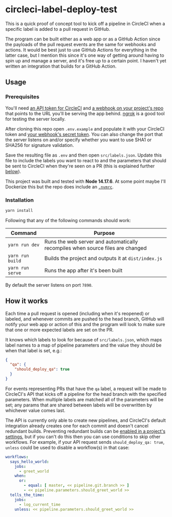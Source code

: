 # circleci-label-deploy-test
This is a quick proof of concept tool to kick off a pipeline in CircleCI when a specific label is added to a pull request in GitHub.

The program can be built either as a web app or as a GitHub Action since the payloads of the pull request events are the same for webhooks and actions. It would be best just to use GitHub Actions for everything in the latter case, but I mention this since it's one way of getting around having to spin up and manage a server, and it's free up to a certain point. I haven't yet written an integration that builds for a GitHub Action.

## Usage
### Prerequisites
You'll need [an API token for CircleCI](https://circleci.com/docs/2.0/managing-api-tokens/) and [a webhook on your project's repo](https://docs.github.com/en/developers/webhooks-and-events/webhooks/about-webhooks) that points to the URL you'll be serving the app behind. [ngrok](https://ngrok.com) is a good tool for testing the server locally.

After cloning this repo open `.env.example` and populate it with your CircleCI token and [your webhook's secret token](https://docs.github.com/en/developers/webhooks-and-events/webhooks/securing-your-webhooks#setting-your-secret-token). You can also change the port that the server listens on and/or specify whether you want to use SHA1 or SHA256 for signature validation.

Save the resulting file as `.env` and then open `src/labels.json`. Update this file to include the labels you want to react to and the parameters that should be sent to CircleCI when they're seen on a PR (this is explained further [below](#how-it-works)).

This project was built and tested with **Node 14.17.6**. At some point maybe I'll Dockerize this but the repo does include an [`.nvmrc`](https://github.com/nvm-sh/nvm).

### Installation
```sh
yarn install
```

Following that any of the following commands should work:

| Command          | Purpose                                                                        |
|------------------|--------------------------------------------------------------------------------|
| `yarn run dev`   | Runs the web server and automatically recompiles when source files are changed |
| `yarn run build` | Builds the project and outputs it at `dist/index.js`                           |
| `yarn run serve` | Runs the app after it's been built                                             |

By default the server listens on port `7890`.

## How it works
Each time a pull request is opened (including when it's reopened) or labeled, and whenever commits are pushed to the head branch, GitHub will notify your web app or action of this and the program will look to make sure that one or more expected labels are set on the PR.

It knows which labels to look for because of `src/labels.json`, which maps label names to a map of pipeline parameters and the value they should be when that label is set, e.g.:

```json
{
  "qa": {
    "should_deploy_qa": true
  }
}
```

For events representing PRs that have the `qa` label, a request will be made to CircleCI's API that kicks off a pipeline for the head branch with the specified parameters. When multiple labels are matched all of the parameters will be set; any params that are shared between labels will be overwritten by whichever value comes last.

The API is currently only able to create new pipelines, and CircleCI's default integration already creates one for each commit and doesn't cancel redundant builds. Preventing redundant builds can be [enabled in a project's settings](https://circleci.com/docs/2.0/skip-build/#auto-cancelling-a-redundant-build), but if you can't do this then you can use conditions to skip other workflows. For example, if your API request sends `should_deploy_qa: true`, `unless` could be used to disable a workflow(s) in that case:

```yml
workflows:
  says_hello_world:
    jobs:
      - greet_world
    when:
      or:
        - equal: [ master, << pipeline.git.branch >> ]
        - << pipeline.parameters.should_greet_world >>
  tells_the_time:
    jobs:
      - log_current_time
    unless: << pipeline.parameters.should_greet_world >>
```
